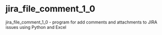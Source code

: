 # jira_file_comment_1_0
jira_file_comment_1_0 - program for add comments and attachments to JIRA issues using Python and Excel

